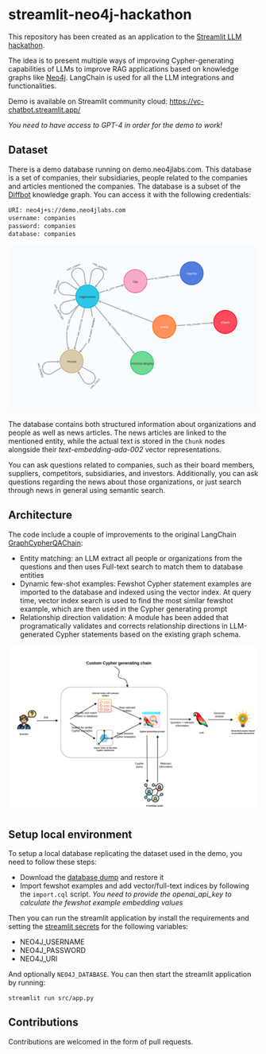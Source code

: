 # streamlit-neo4j-hackathon

This repository has been created as an application to the [Streamlit LLM hackathon](https://streamlit.io/community/llm-hackathon-2023).

The idea is to present multiple ways of improving Cypher-generating capabilities of LLMs to improve RAG applications based on knowledge graphs like [Neo4j](https://neo4j.com/). LangChain is used for all the LLM integrations and functionalities.

Demo is available on Streamlit community cloud: https://vc-chatbot.streamlit.app/

*You need to have access to GPT-4 in order for the demo to work!*

## Dataset

There is a demo database running on demo.neo4jlabs.com. This database is a set of companies, their subsidiaries, people related to the companies and articles mentioned the companies. The database is a subset of the [Diffbot](https://www.diffbot.com/) knowledge graph. You can access it with the following credentials:

```
URI: neo4j+s://demo.neo4jlabs.com
username: companies
password: companies
database: companies
```

![Graph schema](schema.png)

The database contains both structured information about organizations and people as well as news articles.
The news articles are linked to the mentioned entity, while the actual text is stored in the `Chunk` nodes alongside their _text-embedding-ada-002_ vector representations.

You can ask questions related to companies, such as their board members, suppliers, competitors, subsidiaries, and investors. Additionally, you can ask questions regarding the news about those organizations, or just search through news in general using semantic search.

## Architecture

The code include a couple of improvements to the original LangChain [GraphCypherQAChain](https://python.langchain.com/docs/use_cases/more/graph/graph_cypher_qa):

* Entity matching: an LLM extract all people or organizations from the questions and then uses Full-text search to match them to database entities
* Dynamic few-shot examples: Fewshot Cypher statement examples are imported to the database and indexed using the vector index. At query time, vector index search is used to find the most similar fewshot example, which are then used in the Cypher generating prompt
* Relationship direction validation: A module has been added that programatically validates and corrects relationship directions in LLM-generated Cypher statements based on the existing graph schema.

![Chain](images/chain.png)

## Setup local environment

To setup a local database replicating the dataset used in the demo, you need to follow these steps:

* Download the [database dump](https://drive.google.com/file/d/1HY9Zkxvj3s6-KonAuF8hCrd8ZGptOy2Y/view?usp=sharing) and restore it
* Import fewshot examples and add vector/full-text indices by following the `import.cql` script. _You need to provide the openai_api_key to calculate the fewshot example embedding values_

Then you can run the streamlit application by install the requirements and setting the [streamlit secrets](https://docs.streamlit.io/streamlit-community-cloud/deploy-your-app/secrets-management) for the following variables:

* NEO4J_USERNAME
* NEO4J_PASSWORD
* NEO4J_URI

And optionally `NEO4J_DATABASE`. You can then start the streamlit application by running:

```
streamlit run src/app.py
```

## Contributions

Contributions are welcomed in the form of pull requests.